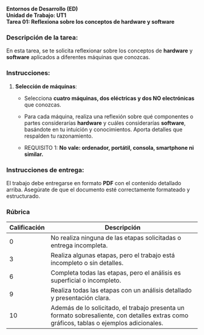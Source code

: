 

**Entornos de Desarrollo (ED)**  
**Unidad de Trabajo: UT1**  
**Tarea 01: Reflexiona sobre los conceptos de hardware y software**

### Descripción de la tarea:
En esta tarea, se te solicita reflexionar sobre los conceptos de **hardware** y **software** aplicados a diferentes máquinas que conozcas.

### Instrucciones:

1. **Selección de máquinas**:
   - Selecciona **cuatro máquinas, dos eléctricas y dos NO electrónicas** que conozcas.

   - Para cada máquina, realiza una reflexión sobre qué componentes o partes considerarías **hardware** y cuáles considerarías **software**, basándote en tu intuición y conocimientos. Aporta detalles que respalden tu razonamiento.

   - REQUISITO 1: **No vale: ordenador, portátil, consola, smartphone ni similar.**


### Instrucciones de entrega:
El trabajo debe entregarse en formato **PDF** con el contenido detallado arriba. Asegúrate de que el documento esté correctamente formateado y estructurado.

### Rúbrica

| Calificación | Descripción                                                                 |
|--------------|-----------------------------------------------------------------------------|
| 0            | No realiza ninguna de las etapas solicitadas o entrega incompleta.          |
| 3            | Realiza algunas etapas, pero el trabajo está incompleto o sin detalles.     |
| 6            | Completa todas las etapas, pero el análisis es superficial o incompleto.    |
| 9            | Realiza todas las etapas con un análisis detallado y presentación clara.    |
| 10           | Además de lo solicitado, el trabajo presenta un formato sobresaliente, con detalles extras como gráficos, tablas o ejemplos adicionales. |

